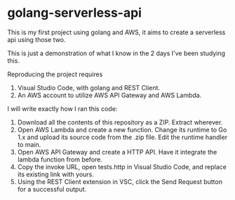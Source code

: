 # golang-serverless-api

This is my first project using golang and AWS, it aims to create a serverless api using those two.

This is just a demonstration of what I know in the 2 days I've been studying this.

Reproducing the project requires 
1. Visual Studio Code, with golang and REST Client.
2. An AWS account to utilize AWS API Gateway and AWS Lambda.

I will write exactly how I ran this code:

1. Download all the contents of this repository as a ZIP. Extract wherever.
2. Open AWS Lambda and create a new function. Change its runtime to Go 1.x and upload its source code from the .zip file. Edit the runtime handler to main.
3. Open AWS API Gateway and create a HTTP API. Have it integrate the lambda function from before.
4. Copy the invoke URL, open tests.http in Visual Studio Code, and replace its existing link with yours. 
5. Using the REST Client extension in VSC, click the Send Request button for a successful output.
